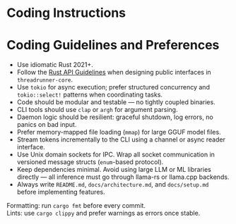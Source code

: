 # Coding Instructions

# Coding Guidelines and Preferences

- Use idiomatic Rust 2021+.
- Follow the [Rust API Guidelines](https://rust-lang.github.io/api-guidelines/) when designing public interfaces in `threadrunner-core`.
- Use `tokio` for async execution; prefer structured concurrency and `tokio::select!` patterns when coordinating tasks.
- Code should be modular and testable — no tightly coupled binaries.
- CLI tools should use `clap` or `argh` for argument parsing.
- Daemon logic should be resilient: graceful shutdown, log errors, no panics on bad input.
- Prefer memory-mapped file loading (`mmap`) for large GGUF model files.
- Stream tokens incrementally to the CLI using a channel or async reader interface.
- Use Unix domain sockets for IPC. Wrap all socket communication in versioned message structs (`enum`-based protocol).
- Keep dependencies minimal. Avoid using large LLM or ML libraries directly — all inference must go through llama-rs or llama.cpp backends.
- Always write `README.md`, `docs/architecture.md`, and `docs/setup.md` before implementing features.

Formatting: run `cargo fmt` before every commit.  
Lints: use `cargo clippy` and prefer warnings as errors once stable.